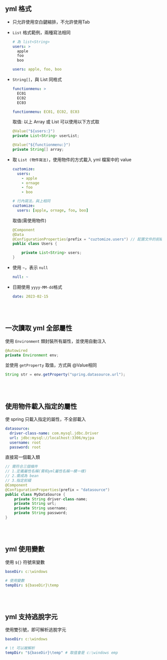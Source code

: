 ## yml 格式

* 只允許使用空白鍵縮排，不允許使用Tab
*  `List` 格式範例，兩種寫法相同

    ```yml
    # 為 list<String>
    users: >
      apple
      foo
      boo
    ```
    ```yml
    users: apple, foo, boo
    ```

* `String[]`，與 List 同格式
    ```yml
    functionmenu: >
      EC01
      EC02
      EC03
    ```
    ```yml
    functionmenu: EC01, EC02, EC03
    ```

    取值: 以上 Array 或 List 可以使用以下方式取

    ```java
    @Value("${users:}")
    private List<String> userList;

    @Value("${functionmenu:}")
    private String[] array;
    ```
* 取 `List (物件寫法)`，使用物件的方式載入 yml 檔案中的 value
    ```yml
    cuztomize: 
      users:
        - apple
        - ornage
        - foo
        - boo
    ```
    ```yml
    # 行內寫法，與上相同
    cuztomize: 
      users: [apple, ornage, foo, boo]
    ```
    取值(需使用物件)
    ```java
    @Component
    @Data
    @ConfigurationProperties(prefix = "cuztomize.users") // 配置文件的前綴
    public class Users {

        private List<String> users;
    }
    ```

* 使用 `~`，表示 `null`

    ```yml
    null: ~
    ```
* 日期使用 `yyyy-MM-dd`格式
    ```yml
    date: 2023-02-15
    ```

<br/>

<br/>

## 一次讀取 yml 全部屬性
使用 `Environment` 類封裝所有屬性，並使用自動注入
```java
@Autowired
private Environment env;
```
並使用 `getProperty` 取值，方式與 @Value相同
```java
String str = env.getProperty("spring.datasource.url");
```

<br/>

<br/>

## 使用物件載入指定的屬性
使 spring 只載入指定的屬性，不全部載入
```yml
datasource:
  driver-class-name: com.mysql.jdbc.Driver
  url: jdbc:mysql://localhost:3306/myjpa
  username: root
  password: root
```
直接寫一個載入類
```java
// 需符合三個條件
// 1.定義屬性名稱(需和yml屬性名稱一模一樣)
// 2.需成為 bean
// 3.指定前綴
@Component
@ConfigurationProperties(prefix = "datasource")
public class MyDataSource {
    private String driver-class-name;
    private String url;
    private String username;
    private String password;
}
```

<br/>

<br/>

## yml 使用變數

使用 `${}` 符號來變數

```yml
baseDir: c:\windows

# 使用變數
tempDir: ${baseDir}\temp
```

<br/>

<br/>

## yml 支持逃脫字元
使用雙引號，即可解析逃脫字元
```yml
baseDir: c:\windows

# \t 可以被解析
tempDir: "${baseDir}\temp" # 取值會是 c:\windows emp
```

<br/>

<br/>

